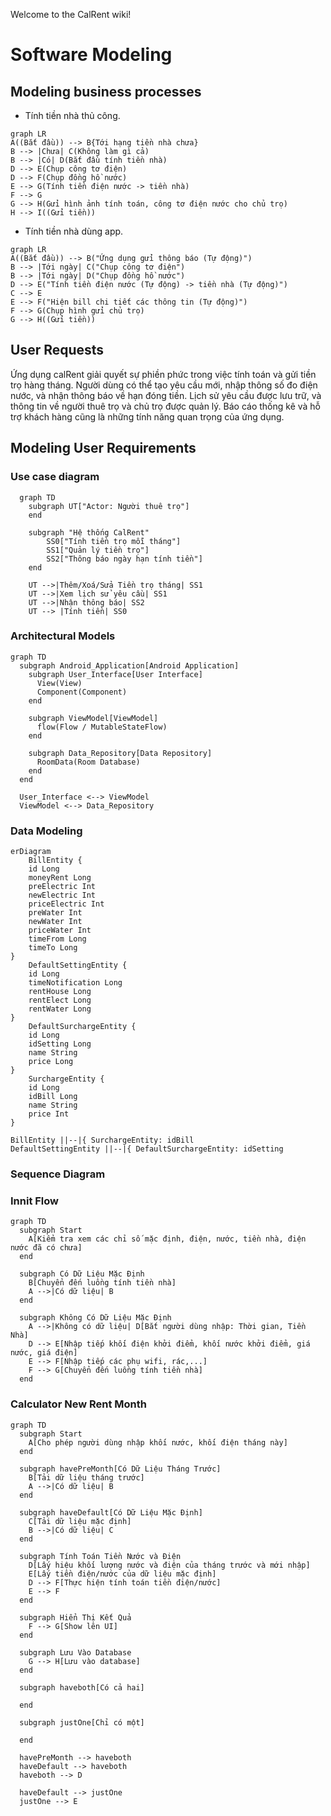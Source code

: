 Welcome to the CalRent wiki!

# Software Modeling

## Modeling business processes

- Tính tiền nhà thủ công.

```mermaid
graph LR
A((Bắt đầu)) --> B{Tới hạng tiền nhà chưa}
B --> |Chưa| C(Không làm gì cả)
B --> |Có| D(Bắt đầu tính tiền nhà)
D --> E(Chụp công tơ điện)
D --> F(Chụp đồng hồ nước)
E --> G(Tính tiền điện nước -> tiền nhà)
F --> G
G --> H(Gửi hình ảnh tính toán, công tơ điện nước cho chủ trọ)
H --> I((Gửi tiền))
```

- Tính tiền nhà dùng app.
```mermaid
graph LR
A((Bắt đầu)) --> B("Ứng dụng gửi thông báo (Tự động)")
B --> |Tới ngày| C("Chụp công tơ điện")
B --> |Tới ngày| D("Chụp đồng hồ nước")
D --> E("Tính tiền điện nước (Tự động) -> tiền nhà (Tự động)")
C --> E
E --> F("Hiện bill chi tiết các thông tin (Tự động)")
F --> G(Chụp hình gửi chủ trọ)
G --> H((Gửi tiền))
```

## User Requests

Ứng dụng calRent giải quyết sự phiền phức trong việc tính toán và gửi tiền trọ hàng tháng. Người dùng có thể tạo yêu cầu mới, nhập thông số đo điện nước, và nhận thông báo về hạn đóng tiền. Lịch sử yêu cầu được lưu trữ, và thông tin về người thuê trọ và chủ trọ được quản lý. Báo cáo thống kê và hỗ trợ khách hàng cũng là những tính năng quan trọng của ứng dụng.
## Modeling User Requirements

### Use case diagram

```mermaid
  graph TD
    subgraph UT["Actor: Người thuê trọ"]
    end

    subgraph "Hệ thống CalRent"
        SS0["Tính tiền trọ mỗi tháng"]
        SS1["Quản lý tiền trọ"]
        SS2["Thông báo ngày hạn tính tiền"]
    end

    UT -->|Thêm/Xoá/Sửa Tiền trọ tháng| SS1
    UT -->|Xem lịch sử yêu cầu| SS1
    UT -->|Nhận thông báo| SS2
    UT --> |Tính tiền| SS0
```

### Architectural Models

```mermaid
graph TD
  subgraph Android_Application[Android Application]
    subgraph User_Interface[User Interface]
      View(View)
      Component(Component)
    end

    subgraph ViewModel[ViewModel]
      flow(Flow / MutableStateFlow)
    end

    subgraph Data_Repository[Data Repository]
      RoomData(Room Database)
    end
  end

  User_Interface <--> ViewModel
  ViewModel <--> Data_Repository

```

### Data Modeling

```mermaid
erDiagram
    BillEntity {
    id Long
    moneyRent Long
    preElectric Int
    newElectric Int
    priceElectric Int
    preWater Int
    newWater Int
    priceWater Int
    timeFrom Long
    timeTo Long
}
    DefaultSettingEntity {
    id Long
    timeNotification Long
    rentHouse Long
    rentElect Long
    rentWater Long
}
    DefaultSurchargeEntity {
    id Long
    idSetting Long
    name String
    price Long
}
    SurchargeEntity {
    id Long
    idBill Long
    name String
    price Int
}

BillEntity ||--|{ SurchargeEntity: idBill
DefaultSettingEntity ||--|{ DefaultSurchargeEntity: idSetting

```

### Sequence Diagram

### Innit Flow

```mermaid
graph TD
  subgraph Start
    A[Kiểm tra xem các chỉ số mặc định, điện, nước, tiền nhà, điện nước đã có chưa]
  end

  subgraph Có Dữ Liệu Mặc Định
    B[Chuyển đến luồng tính tiền nhà]
    A -->|Có dữ liệu| B
  end

  subgraph Không Có Dữ Liệu Mặc Định
    A -->|Không có dữ liệu| D[Bắt người dùng nhập: Thời gian, Tiền Nhà]
    D --> E[Nhập tiếp khối điện khởi điểm, khối nước khởi điểm, giá nước, giá điện]
    E --> F[Nhập tiếp các phụ wifi, rác,...]
    F --> G[Chuyển đến luồng tính tiền nhà]
  end
```

### Calculator New Rent Month

```mermaid
graph TD
  subgraph Start
    A[Cho phép người dùng nhập khối nước, khối điện tháng này]
  end

  subgraph havePreMonth[Có Dữ Liệu Tháng Trước]
    B[Tải dữ liệu tháng trước]
    A -->|Có dữ liệu| B
  end

  subgraph haveDefault[Có Dữ Liệu Mặc Định]
    C[Tải dữ liệu mặc định]
    B -->|Có dữ liệu| C
  end

  subgraph Tính Toán Tiền Nước và Điện
    D[Lấy hiệu khối lượng nước và điện của tháng trước và mới nhập]
    E[Lấy tiền điện/nước của dữ liệu mặc định]
    D --> F[Thực hiện tính toán tiền điện/nước]
    E --> F
  end

  subgraph Hiển Thị Kết Quả
    F --> G[Show lên UI]
  end

  subgraph Lưu Vào Database
    G --> H[Lưu vào database]
  end

  subgraph haveboth[Có cả hai]
      
  end

  subgraph justOne[Chỉ có một]

  end

  havePreMonth --> haveboth
  haveDefault --> haveboth
  haveboth --> D

  haveDefault --> justOne
  justOne --> E
```